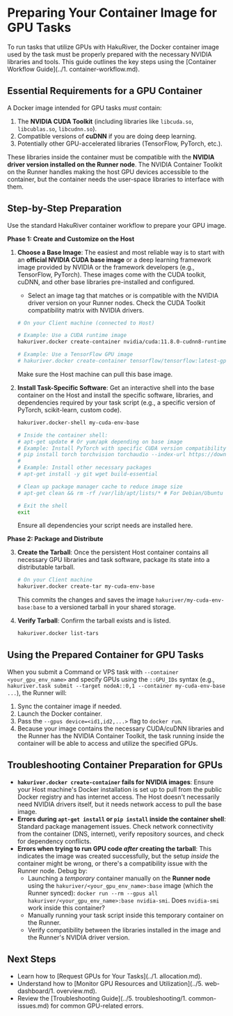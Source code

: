 # Preparing Your Container Image for GPU Tasks

To run tasks that utilize GPUs with HakuRiver, the Docker container image used by the task must be properly prepared with the necessary NVIDIA libraries and tools. This guide outlines the key steps using the [Container Workflow Guide](../1. container-workflow.md).

## Essential Requirements for a GPU Container

A Docker image intended for GPU tasks *must* contain:

1.  The **NVIDIA CUDA Toolkit** (including libraries like `libcuda.so`, `libcublas.so`, `libcudnn.so`).
2.  Compatible versions of **cuDNN** if you are doing deep learning.
3.  Potentially other GPU-accelerated libraries (TensorFlow, PyTorch, etc.).

These libraries inside the container must be compatible with the **NVIDIA driver version installed on the Runner node**. The NVIDIA Container Toolkit on the Runner handles making the host GPU devices accessible to the container, but the container needs the user-space libraries to interface with them.

## Step-by-Step Preparation

Use the standard HakuRiver container workflow to prepare your GPU image.

**Phase 1: Create and Customize on the Host**

1.  **Choose a Base Image**: The easiest and most reliable way is to start with an **official NVIDIA CUDA base image** or a deep learning framework image provided by NVIDIA or the framework developers (e.g., TensorFlow, PyTorch). These images come with the CUDA toolkit, cuDNN, and other base libraries pre-installed and configured.
    - Select an image tag that matches or is compatible with the NVIDIA driver version on your Runner nodes. Check the CUDA Toolkit compatibility matrix with NVIDIA drivers.
    ```bash
    # On your Client machine (connected to Host)

    # Example: Use a CUDA runtime image
    hakuriver.docker create-container nvidia/cuda:11.8.0-cudnn8-runtime-ubuntu22.04 my-cuda-env-base

    # Example: Use a TensorFlow GPU image
    # hakuriver.docker create-container tensorflow/tensorflow:latest-gpu my-tf-gpu-env-base
    ```
    Make sure the Host machine can pull this base image.

2.  **Install Task-Specific Software**: Get an interactive shell into the base container on the Host and install the specific software, libraries, and dependencies required by your task script (e.g., a specific version of PyTorch, scikit-learn, custom code).
    ```bash
    hakuriver.docker-shell my-cuda-env-base

    # Inside the container shell:
    # apt-get update # Or yum/apk depending on base image
    # Example: Install PyTorch with specific CUDA version compatibility
    # pip install torch torchvision torchaudio --index-url https://download.pytorch.org/whl/cu118
    #
    # Example: Install other necessary packages
    # apt-get install -y git wget build-essential

    # Clean up package manager cache to reduce image size
    # apt-get clean && rm -rf /var/lib/apt/lists/* # For Debian/Ubuntu

    # Exit the shell
    exit
    ```
    Ensure all dependencies your script needs are installed here.

**Phase 2: Package and Distribute**

3.  **Create the Tarball**: Once the persistent Host container contains all necessary GPU libraries and task software, package its state into a distributable tarball.
    ```bash
    # On your Client machine
    hakuriver.docker create-tar my-cuda-env-base
    ```
    This commits the changes and saves the image `hakuriver/my-cuda-env-base:base` to a versioned tarball in your shared storage.

4.  **Verify Tarball**: Confirm the tarball exists and is listed.
    ```bash
    hakuriver.docker list-tars
    ```

## Using the Prepared Container for GPU Tasks

When you submit a Command or VPS task with `--container <your_gpu_env_name>` and specify GPUs using the `::GPU_IDs` syntax (e.g., `hakuriver.task submit --target nodeA::0,1 --container my-cuda-env-base ...`), the Runner will:

1.  Sync the container image if needed.
2.  Launch the Docker container.
3.  Pass the `--gpus device=<id1,id2,...>` flag to `docker run`.
4.  Because your image contains the necessary CUDA/cuDNN libraries and the Runner has the NVIDIA Container Toolkit, the task running inside the container will be able to access and utilize the specified GPUs.

## Troubleshooting Container Preparation for GPUs

-   **`hakuriver.docker create-container` fails for NVIDIA images**: Ensure your Host machine's Docker installation is set up to pull from the public Docker registry and has internet access. The Host doesn't necessarily need NVIDIA drivers itself, but it needs network access to pull the base image.
-   **Errors during `apt-get install` or `pip install` inside the container shell**: Standard package management issues. Check network connectivity from the container (DNS, internet), verify repository sources, and check for dependency conflicts.
-   **Errors when trying to run GPU code *after* creating the tarball**: This indicates the image was created successfully, but the setup *inside* the container might be wrong, or there's a compatibility issue with the Runner node. Debug by:
    -   Launching a *temporary* container manually on the **Runner node** using the `hakuriver/<your_gpu_env_name>:base` image (which the Runner synced): `docker run --rm --gpus all hakuriver/<your_gpu_env_name>:base nvidia-smi`. Does `nvidia-smi` work inside this container?
    -   Manually running your task script inside this temporary container on the Runner.
    -   Verify compatibility between the libraries installed in the image and the Runner's NVIDIA driver version.

## Next Steps

-   Learn how to [Request GPUs for Your Tasks](../1. allocation.md).
-   Understand how to [Monitor GPU Resources and Utilization](../5. web-dashboard/1. overview.md).
-   Review the [Troubleshooting Guide](../5. troubleshooting/1. common-issues.md) for common GPU-related errors.